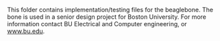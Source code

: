 This folder contains implementation/testing files for the beaglebone. The bone is used in a senior design project for Boston University. For more information contact BU Electrical and Computer engineering, or www.bu.edu.
